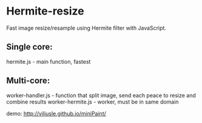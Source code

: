 Hermite-resize
==============

Fast image resize/resample using Hermite filter with JavaScript.

## Single core:
hermite.js - main function, fastest

## Multi-core:
worker-handler.js - function that split image, send each peace to resize and combine results
worker-hermite.js - worker, must be in same domain

demo: http://viliusle.github.io/miniPaint/

